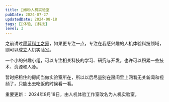 ```yaml
---
title: 💖嫩粉人机实验室
pubDate: 2024-07-27
updatedDate: 2024-08-18
tags: [💓体验, 🔭科技]
level: 3
---
```


之前讲过[墨蓝科工之家](/lab/20240712-tech-home)，如果更专注一点，专注在我感兴趣的人机体验科技领域，则可以成立人机实验室。

一个小的兴趣小组，可以专注相关科技的学习、研究与开发。也许可以积累一些技术、资源和人脉。

暂时把租住的房间当做实验室所在，所以以后尽量别在房间里上网看无关新闻和视频了，只能出去吃饭的时候看一看。

重要更新：
2024年8月18日，由人机体验工作室改名为人机实验室。
